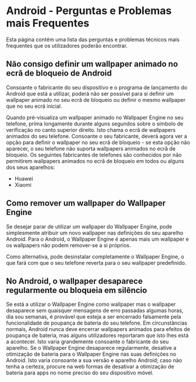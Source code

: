 # Android - Perguntas e Problemas mais Frequentes

Esta página contém uma lista das perguntas e problemas técnicos mais frequentes que os utilizadores poderão encontrar.

## Não consigo definir um wallpaper animado no ecrã de bloqueio de Android

Consoante o fabricante do seu dispositivo e o programa de lançamento do Android que está a utilizar, poderá não ser possível para si definir um wallpaper animado no seu ecrã de bloqueio ou definir o mesmo wallpaper que no seu ecrã inicial.

Quando pré-visualiza um wallpaper animado no Wallpaper Engine no seu telefone, prima longamente durante alguns segundos sobre o símbolo de verificação no canto superior direito. Isto chama o ecrã de wallpapers animados do seu telefone. Consoante o seu fabricante, deverá agora ver a opção para definir o wallpaper no seu ecrã de bloqueio - se esta opção não aparecer, o seu telefone não suporta wallpapers animados no ecrã de bloqueio. Os seguintes fabricantes de telefones são conhecidos por não permitirem wallpapers animados no ecrã de bloqueio em todos ou alguns dos seus aparelhos:

* Huawei
* Xiaomi

## Como remover um wallpaper do Wallpaper Engine

Se desejar parar de utilizar um wallpaper do Wallpaper Engine, pode simplesmente atribuir um novo wallpaper nas definições do seu aparelho Android. Para o Android, o Wallpaper Engine é apenas mais um wallpaper e os wallpapers não podem remover-se a si próprios.

Como alternativa, pode desinstalar completamente o Wallpaper Engine, o que fará com que o seu telefone reverta para o seu wallpaper predefinido.

## No Android, o wallpaper desaparece regularmente ou bloqueia em silêncio

Se está a utilizar o Wallpaper Engine como wallpaper mas o wallpaper desaparece sem quaisquer mensagens de erro passadas algumas horas, dia sou semanas, é provável que esteja a ser encerrado falsamente pela funcionalidade de poupança de bateria do seu telefone. Em circunstâncias normais, Android nunca deve encerrar wallpapers animados para efeitos de poupança de bateria, mas alguns utilizadores reportaram que isto lhes está a acontecer. Isto varia grandemente consoante o fabricante do seu aparelho. Se o Wallpaper Engine desaparece regularmente, desative a otimização de bateria para o Wallpaper Engine nas suas definições no Android. Isto varia consoante a sua versão e aparelho Android; caso não tenha a certeza, procure na web formas de desativar a otimização de bateria para apps no nome preciso do seu dispositivo móvel.
